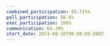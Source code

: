 ```yaml
---
combined_participation: 85.71%%
poll_participation: 86.6%
exec_participation: 100%
communication: 64.29%
start_date: 2021-08-16T00:00:00.000Z
---
```

